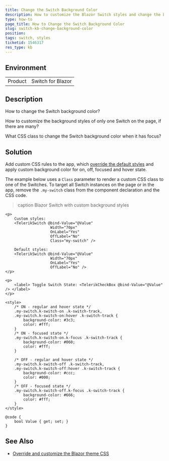 ```yaml
---
title: Change the Switch Background Color
description: How to customize the Blazor Switch styles and change the background colors for all states.
type: how-to
page_title: How to Change the Switch Background Color
slug: switch-kb-change-background-color
position: 
tags: switch, styles
ticketid: 1546317
res_type: kb
---
```


## Environment

<table>
    <tbody>
        <tr>
            <td>Product</td>
            <td>Switch for Blazor</td>
        </tr>
    </tbody>
</table>


## Description

How to change the Switch background color?

How to customize the background styles of only one Switch on the page, if there are many?

What CSS class to change the Switch background color when it has focus?


## Solution

Add custom CSS rules to the app, which [override the default styles](slug:themes-override) and apply custom background color for on, off, focused and hover state.

The example below uses a `Class` parameter to render a custom CSS class to one of the Switches. To target all Switch instances on the page or in the app, remove the `.my-switch` class from the component declaration and the CSS code.

>caption Blazor Switch with custom background styles

````RAZOR
<p>
    Custom styles:
    <TelerikSwitch @bind-Value="@Value"
                    Width="70px"
                    OnLabel="Yes"
                    OffLabel="No"
                    Class="my-switch" />

    Default styles:
    <TelerikSwitch @bind-Value="@Value"
                    Width="70px"
                    OnLabel="Yes"
                    OffLabel="No" />
</p>

<p>
    <label> Toggle Switch State: <TelerikCheckBox @bind-Value="@Value" /> </label>
</p>

<style>
    /* ON - regular and hover state */
    .my-switch.k-switch-on .k-switch-track,
    .my-switch.k-switch-on:hover .k-switch-track {
        background-color: #3c3;
        color: #fff;
    }
    /* ON - focused state */
    .my-switch.k-switch-on.k-focus .k-switch-track {
        background-color: #060;
        color: #fff;
    }

    /* OFF - regular and hover state */
    .my-switch.k-switch-off .k-switch-track,
    .my-switch.k-switch-off:hover .k-switch-track {
        background-color: #ccc;
        color: #000;
    }
    /* OFF - focused state */
    .my-switch.k-switch-off.k-focus .k-switch-track {
        background-color: #666;
        color: #fff;
    }
</style>

@code {
    bool Value { get; set; }
}
````

## See Also

* [Override and customize the Blazor theme CSS](slug:themes-override)
